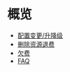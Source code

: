 # 概览

* [配置变更/升降级](charge/charge/upgrade)
* [删除资源退费](charge/charge/refund)
* [欠费](charge/charge/arrearage)
* [FAQ](charge/charge/coupon)











    
   
   
    
        